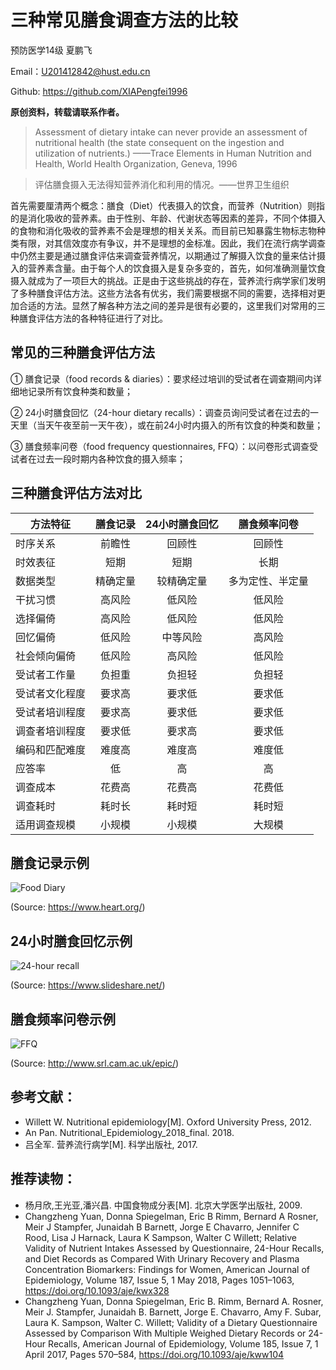 # 三种常见膳食调查方法的比较


预防医学14级 夏鹏飞

Email：U201412842@hust.edu.cn

Github: https://github.com/XIAPengfei1996

**原创资料，转载请联系作者。**


> Assessment of dietary intake can never provide an assessment of nutritional health (the state consequent on the ingestion and utilization of nutrients.) 
> ——Trace Elements in Human Nutrition and Health, World Health Organization, Geneva, 1996

> 评估膳食摄入无法得知营养消化和利用的情况。——世界卫生组织


首先需要厘清两个概念：膳食（Diet）代表摄入的饮食，而营养（Nutrition）则指的是消化吸收的营养素。由于性别、年龄、代谢状态等因素的差异，不同个体摄入的食物和消化吸收的营养素不会是理想的相关关系。而目前已知暴露生物标志物种类有限，对其信效度亦有争议，并不是理想的金标准。因此，我们在流行病学调查中仍然主要是通过膳食评估来调查营养情况，以期通过了解摄入饮食的量来估计摄入的营养素含量。由于每个人的饮食摄入是复杂多变的，首先，如何准确测量饮食摄入就成为了一项巨大的挑战。正是由于这些挑战的存在，营养流行病学家们发明了多种膳食评估方法。这些方法各有优劣，我们需要根据不同的需要，选择相对更加合适的方法。显然了解各种方法之间的差异是很有必要的，这里我们对常用的三种膳食评估方法的各种特征进行了对比。


## 常见的三种膳食评估方法


① 膳食记录（food records & diaries）：要求经过培训的受试者在调查期间内详细地记录所有饮食种类和数量；

② 24小时膳食回忆（24-hour dietary recalls）：调查员询问受试者在过去的一天里（当天午夜至前一天午夜），或在前24小时内摄入的所有饮食的种类和数量；

③ 膳食频率问卷（food frequency questionnaires, FFQ）：以问卷形式调查受试者在过去一段时期内各种饮食的摄入频率；


## 三种膳食评估方法对比


| 方法特征 | 膳食记录 | 24小时膳食回忆 | 膳食频率问卷 |
| - | :--: | :--: | :--: |
| 时序关系 | 前瞻性 | 回顾性 | 回顾性 |
| 时效表征 | 短期 | 短期 | 长期 |
| 数据类型 | 精确定量 | 较精确定量 | 多为定性、半定量 |
| 干扰习惯 | 高风险 |  低风险 | 低风险 |
| 选择偏倚 | 高风险 | 低风险 | 低风险 |
| 回忆偏倚 | 低风险 | 中等风险 | 高风险 |
| 社会倾向偏倚 | 低风险 | 高风险 | 低风险 |
| 受试者工作量 | 负担重 | 负担轻 | 负担轻 |
| 受试者文化程度 | 要求高 | 要求低 | 要求低 |
| 受试者培训程度 | 要求高 | 要求低 | 要求低 |
| 调查者培训程度 | 要求低 | 要求高 | 要求低 |
| 编码和匹配难度 | 难度高 | 难度高 | 难度低 |
| 应答率 | 低 | 高 | 高 |
| 调查成本 | 花费高 | 花费高 | 花费低 |
| 调查耗时 | 耗时长 | 耗时短 | 耗时短 |
| 适用调查规模 | 小规模 | 小规模 | 大规模 |


## 膳食记录示例


![Food Diary](https://www.heart.org/idc/groups/heart-public/@wcm/@fc/documents/image/~extract/UCM_467643~2~staticrendition/large.jpg)

(Source: https://www.heart.org/)


## 24小时膳食回忆示例


![24-hour recall](https://image.slidesharecdn.com/0bd2cfa1-f2c6-43e8-a4fa-8be36f07283d-160501201925/95/24-hour-recall-assignmentcomplete-1-638.jpg?cb=1462133999)

(Source: https://www.slideshare.net/)


## 膳食频率问卷示例


![FFQ](http://www.srl.cam.ac.uk/epic/images/ffq.jpg)

(Source: http://www.srl.cam.ac.uk/epic/)



## 参考文献：


- Willett W. Nutritional epidemiology[M]. Oxford University Press, 2012.
- An Pan. Nutritional_Epidemiology_2018_final. 2018.
- 吕全军. 营养流行病学[M]. 科学出版社, 2017.


## 推荐读物：


- 杨月欣,王光亚,潘兴昌. 中国食物成分表[M]. 北京大学医学出版社, 2009.
- Changzheng Yuan, Donna Spiegelman, Eric B Rimm, Bernard A Rosner, Meir J Stampfer, Junaidah B Barnett, Jorge E Chavarro, Jennifer C Rood, Lisa J Harnack, Laura K Sampson, Walter C Willett; Relative Validity of Nutrient Intakes Assessed by Questionnaire, 24-Hour Recalls, and Diet Records as Compared With Urinary Recovery and Plasma Concentration Biomarkers: Findings for Women, American Journal of Epidemiology, Volume 187, Issue 5, 1 May 2018, Pages 1051–1063, https://doi.org/10.1093/aje/kwx328
- Changzheng Yuan, Donna Spiegelman, Eric B. Rimm, Bernard A. Rosner, Meir J. Stampfer, Junaidah B. Barnett, Jorge E. Chavarro, Amy F. Subar, Laura K. Sampson, Walter C. Willett; Validity of a Dietary Questionnaire Assessed by Comparison With Multiple Weighed Dietary Records or 24-Hour Recalls, American Journal of Epidemiology, Volume 185, Issue 7, 1 April 2017, Pages 570–584, https://doi.org/10.1093/aje/kww104